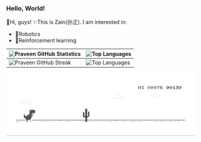 ### Hello, World!
👋Hi, guys! 
✨This is Zain(孙正).
I am interested in:
- 🤖️Robotics  
- 🧠Reinforcement learning

| ![Praveen GitHub Statistics](https://github-readme-stats.vercel.app/api?username=ZainZh&show_icons=true&theme=dracula) | ![Top Languages](https://github-readme-stats.vercel.app/api/top-langs/?username=ZainZh&layout=compact&theme=dracula) |
| --- | --- |
| ![Praveen GitHub Streak](https://github-readme-streak-stats.herokuapp.com/?user=ZainZh) |![Top Languages](https://github-readme-stats.vercel.app/api/top-langs/?username=ZainZh)|


![Dino](https://raw.githubusercontent.com/praveenscience/praveenscience/master/dino.gif)

<!--
**ZainZh/ZainZh** is a ✨ _special_ ✨ repository because its `README.md` (this file) appears on your GitHub profile.

Here are some ideas to get you started:

- 🔭 I’m currently working on ...
- 🌱 I’m currently learning ...
- 👯 I’m looking to collaborate on ...
- 🤔 I’m looking for help with ...
- 💬 Ask me about ...
- 📫 How to reach me: ...
- 😄 Pronouns: ...
- ⚡ Fun fact: ...
-->
